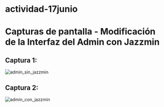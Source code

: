 # actividad-17junio

# Capturas de pantalla - Modificación de la Interfaz del Admin con Jazzmin

## Captura 1:
![admin_sin_jazzmin](https://github.com/user-attachments/assets/cd503b9d-32d1-4fc4-a0cd-bfa29eafa6bb)


## Captura 2:
![admin_con_jazzmin](https://github.com/user-attachments/assets/52a5a169-fb27-4f10-b107-644176b2aaf6)
